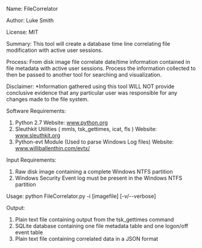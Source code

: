 Name:	 	    FileCorrelator

Author: Luke Smith

License: MIT 

Summary: 	  This tool will create a database time line correlating file modification with active user sessions.

Process:	  From disk image file correlate date/time information contained in file metadata with active user sessions. 
			      Process the information collected to then be passed to another tool for searching and visualization.
			
Disclaimer:	*Information gathered using this tool WILL NOT provide conclusive evidence that any particular user was responsible
             for any changes made to the file system.

Software Requirements:
1. Python 2.7 Website: www.python.org
2. Sleuthkit Utilities ( mmls, tsk_gettimes, icat, fls ) Website: www.sleuthkit.org
3. Python-evt Module (Used to parse Windows Log files) Website: www.williballenthin.com/evtx/

Input Requirements:
1. Raw disk image containing a complete Windows NTFS partition
2. Windows Security Event log must be present in the Windows NTFS partition

Usage: python FileCorrelator.py -i [imagefile] [-v/--verbose]

Output:
1. Plain text file containing output from the tsk_gettimes command
2. SQLite database containing one file metadata table and one logon/off event table
3. Plain text file containing correlated data in a JSON format
